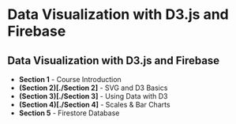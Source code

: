 # Data Visualization with D3.js and Firebase

## Data Visualization with D3.js and Firebase
* **Section 1** - Course Introduction
* **(Section 2)[./Section 2]** - SVG and D3 Basics 
* **(Section 3)[./Section 3]** - Using Data with D3
* **(Section 4)[./Section 4]** - Scales & Bar Charts
* **Section 5** - Firestore Database

